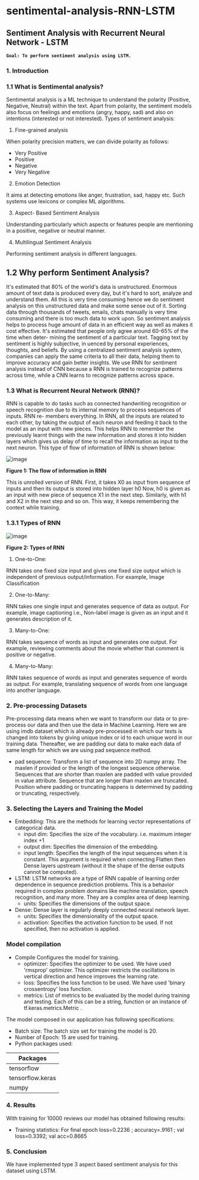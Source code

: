 # sentimental-analysis-RNN-LSTM

## Sentiment Analysis with Recurrent Neural Network - LSTM

**`Goal: To perform sentiment analysis using LSTM.`**

### 1. Introduction

### 1.1 What is Sentimental analysis?
Sentimental analysis is a ML technique to understand the polarity (Positive,
Negative, Neutral) within the text.
Apart from polarity, the sentiment models also focus on feelings and emotions
(angry, happy, sad) and also on intentions (interested or not interested).
Types of sentiment analysis:

1. Fine-grained analysis

When polarity precision matters, we can divide polarity as follows:
- Very Positive
- Positive
- Negative
- Very Negative

2. Emotion Detection

It aims at detecting emotions like anger, frustration, sad, happy etc. Such
systems use lexicons or complex ML algorithms.

3. Aspect- Based Sentiment Analysis

Understanding particularly which aspects or features people are mentioning in a positive, negative or neutral manner.

4. Multilingual Sentiment Analysis

Performing sentiment analysis in different languages.

## 1.2 Why perform Sentiment Analysis?
It's estimated that 80% of the world's data is unstructured. Enormous amount
of text data is produced every day, but it's hard to sort, analyze and understand
them. All this is very time consuming hence we do sentiment analysis on this
unstructured data and make some sense out of it.
Sorting data through thousands of tweets, emails, chats manually is very time
consuming and there is too much data to work upon. So sentiment analysis
helps to process huge amount of data in an efficient way as well as makes it cost
effective.
It's estimated that people only agree around 60-65% of the time when deter-
mining the sentiment of a particular text. Tagging text by sentiment is highly
subjective, in
uenced by personal experiences, thoughts, and beliefs. By using
a centralized sentiment analysis system, companies can apply the same criteria
to all their data, helping them to improve accuracy and gain better insights.
We use RNN for sentiment analysis instead of CNN because a RNN is trained to
recognize patterns across time, while a CNN learns to recognize patterns across
space.

### 1.3 What is Recurrent Neural Network (RNN)?
RNN is capable to do tasks such as connected handwriting recognition or speech
recognition due to its internal memory to process sequences of inputs. RNN re-
members everything. In RNN, all the inputs are related to each other, by taking
the output of each neuron and feeding it back to the model as an input with
new pieces. This helps RNN to remember the previously learnt things with the
new information and stores it into hidden layers which gives us delay of time to
recall the information as input to the next neuron.
This type of flow of information of RNN is shown below:

![image](https://user-images.githubusercontent.com/60736574/122098471-84659780-ce2e-11eb-9db3-fe5045fa5c1d.png)

**Figure 1: The flow of information in RNN**

This is unrolled version of RNN. First, it takes X0 as input from sequence of
inputs and then its output is stored into hidden layer h0 Now, h0 is given as
an input with new piece of sequence X1 in the next step. Similarly, with h1
and X2 in the next step and so on. This way, it keeps remembering the context
while training.

### 1.3.1 Types of RNN

![image](https://user-images.githubusercontent.com/60736574/122098636-b8d95380-ce2e-11eb-8e29-508edb8e9d10.png)

**Figure 2: Types of RNN**

1. One-to-One:

RNN takes one fixed size input and gives one fixed size output which is
independent of previous output/information.
For example, Image Classification

2. One-to-Many:

RNN takes one single input and generates sequence of data as output.
For example, image captioning i.e., Non-label image is given as an input
and it generates description of it.

3. Many-to-One:

RNN takes sequence of words as input and generates one output.
For example, reviewing comments about the movie whether that comment
is positive or negative.

4. Many-to-Many:

RNN takes sequence of words as input and generates sequence of words
as output.
For example, translating sequence of words from one language into another
language.

### 2. Pre-processing Datasets
Pre-processing data means when we want to transform our data or to pre-process
our data and then use the data in Machine Learning.
Here we are using imdb dataset which is already pre-processed in which our
texts is changed into tokens by giving unique index or id to each unique word
in our training data.
Thereafter, we are padding our data to make each data of same length for
which we are using pad sequence method.
- pad sequence:
Transform a list of sequence into 2D numpy array. The maxlen if provided
or the length of the longest sequence otherwise.
Sequences that are shorter than maxlen are padded with value provided
in value attribute. Sequence that are longer than maxlen are truncated.
Position where padding or truncating happens is determined by padding
or truncating, respectively.

### 3. Selecting the Layers and Training the Model
- Embedding:
This are the methods for learning vector representations of categorical
data.
  - input dim: Specifies the size of the vocabulary. i.e. maximum integer
index +1
  - output dim: Specifies the dimension of the embedding.
  - input length: Specifies the length of the input sequences when it is
constant. This argument is required when connecting Flatten then
Dense layers upstream (without it the shape of the dense outputs
cannot be computed).
- LSTM:
LSTM networks are a type of RNN capable of learning order dependence
in sequence prediction problems.
This is a behavior required in complex problem domains like machine
translation, speech recognition, and many more. They are a complex area
of deep learning.
  - units: Specifies the dimensions of the output space.
- Dense:
Dense layer is regularly deeply connected neural network layer.
  - units: Specifies the dimensionality of the output space.
  - activation: Specifies the activation function to be used. If not specified, then no activation is applied.
 
### Model compilation
- Compile
Configures the model for training.
  - optimizer: Specifies the optimizer to be used. We have used 'rmsprop' optimizer. This optimizer restricts the oscillations in vertical
direction and hence improves the learning rate.
  - loss: Specifies the loss function to be used. We have used 'binary crossentropy' loss function.
  - metrics: List of metrics to be evaluated by the model during training
and testing. Each of this can be a string, function or an instance of
tf.keras.metrics.Metric .

The model composed in our application has following specifications:
- Batch size: The batch size set for training the model is 20.
- Number of Epoch: 15 are used for training.
- Python packages used:

| Packages |
| --- |
| tensorflow |
| tensorflow.keras |
| numpy |

### 4. Results
With training for 10000 reviews our model has obtained following results:
- Training statistics: For final epoch loss=0.2236 ; accuracy=.9161 ; val loss=0.3392; val acc=0.8665

### 5. Conclusion
We have implemented type 3 aspect based sentiment analysis for this dataset
using LSTM.
